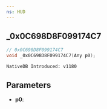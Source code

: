 ```yaml
---
ns: HUD
---
```

## _0x0C698D8F099174C7

```c
// 0x0C698D8F099174C7
void _0x0C698D8F099174C7(Any p0);
```

```
NativeDB Introduced: v1180
```

## Parameters
* **p0**:
